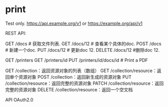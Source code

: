 # print
Test only. https://api.example.org/v1 or https://example.org/api/v1

REST API: 

GET /docs # 获取文件列表.
GET /docs/12 # 查看某个具体的doc.
POST /docs # 新建一个doc.
PUT /docs/12 # 更新doc 12.
DELETE /docs/12 #删除doc 12.

GET /printers
GET /printers/id
PUT /printers/id/docs/id # Print a PDF



GET /collection：返回资源对象的列表（数组）
GET /collection/resource：返回单个资源对象
POST /collection：返回新生成的资源对象
PUT /collection/resource：返回完整的资源对象
PATCH /collection/resource：返回完整的资源对象
DELETE /collection/resource：返回一个空文档

API OAuth2.0
